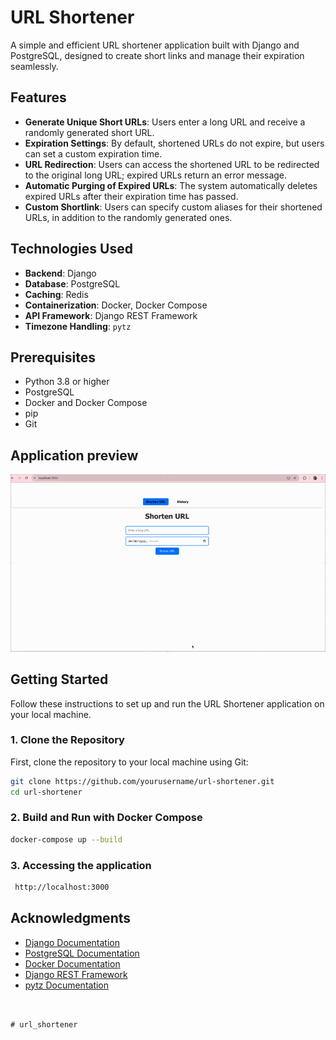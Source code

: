 # URL Shortener

A simple and efficient URL shortener application built with Django and PostgreSQL, designed to create short links and manage their expiration seamlessly.

## Features

- **Generate Unique Short URLs**: Users enter a long URL and receive a randomly generated short URL.
- **Expiration Settings**: By default, shortened URLs do not expire, but users can set a custom expiration time.
- **URL Redirection**: Users can access the shortened URL to be redirected to the original long URL; expired URLs return an error message.
- **Automatic Purging of Expired URLs**: The system automatically deletes expired URLs after their expiration time has passed.
- **Custom Shortlink**: Users can specify custom aliases for their shortened URLs, in addition to the randomly generated ones.


## Technologies Used

- **Backend**: Django
- **Database**: PostgreSQL
- **Caching**: Redis
- **Containerization**: Docker, Docker Compose
- **API Framework**: Django REST Framework
- **Timezone Handling**: `pytz`

## Prerequisites

- Python 3.8 or higher
- PostgreSQL
- Docker and Docker Compose 
- pip 
- Git

## Application preview
![Screen Recording](/application-preview/demo.gif)
## Getting Started

Follow these instructions to set up and run the URL Shortener application on your local machine.

### 1. Clone the Repository

First, clone the repository to your local machine using Git:

```bash
git clone https://github.com/yourusername/url-shortener.git
cd url-shortener
````

### 2. Build and Run with Docker Compose

```bash
docker-compose up --build
````

### 3. Accessing the application

```bash
 http://localhost:3000
````
 

## Acknowledgments

- [Django Documentation](https://docs.djangoproject.com/)
- [PostgreSQL Documentation](https://www.postgresql.org/docs/)
- [Docker Documentation](https://docs.docker.com/)
- [Django REST Framework](https://www.django-rest-framework.org/)
- [pytz Documentation](https://pythonhosted.org/pytz/)
```


# url_shortener